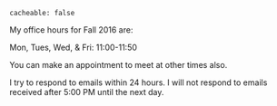 ```
cacheable: false
```
My office hours for Fall 2016 are:

Mon, Tues, Wed, & Fri:  11:00-11:50

You can make an appointment to meet at other times also.

I try to respond to emails within 24 hours. I will not respond to emails received after 5:00 PM until the next day.  
